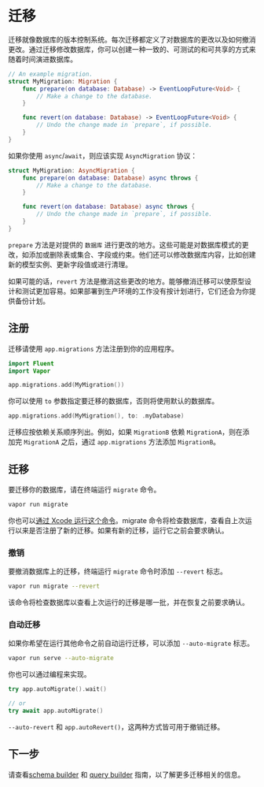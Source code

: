 # 迁移

迁移就像数据库的版本控制系统。每次迁移都定义了对数据库的更改以及如何撤消更改。通过迁移修改数据库，你可以创建一种一致的、可测试的和可共享的方式来随着时间演进数据库。

```swift
// An example migration.
struct MyMigration: Migration {
    func prepare(on database: Database) -> EventLoopFuture<Void> {
        // Make a change to the database.
    }

    func revert(on database: Database) -> EventLoopFuture<Void> {
    	// Undo the change made in `prepare`, if possible.
    }
}
```

如果你使用 `async`/`await`，则应该实现 `AsyncMigration` 协议：

```swift
struct MyMigration: AsyncMigration {
    func prepare(on database: Database) async throws {
        // Make a change to the database.
    }

    func revert(on database: Database) async throws {
    	// Undo the change made in `prepare`, if possible.
    }
}
```

`prepare` 方法是对提供的 `数据库` 进行更改的地方。这些可能是对数据库模式的更改，如添加或删除表或集合、字段或约束。他们还可以修改数据库内容，比如创建新的模型实例、更新字段值或进行清理。

如果可能的话，`revert` 方法是撤消这些更改的地方。能够撤消迁移可以使原型设计和测试更加容易。如果部署到生产环境的工作没有按计划进行，它们还会为你提供备份计划。

## 注册

迁移请使用 `app.migrations` 方法注册到你的应用程序。

```swift
import Fluent
import Vapor

app.migrations.add(MyMigration())
```

你可以使用 `to` 参数指定要迁移的数据库，否则将使用默认的数据库。

```swift
app.migrations.add(MyMigration(), to: .myDatabase)
```

迁移应按依赖关系顺序列出。例如，如果 `MigrationB` 依赖 `MigrationA`，则在添加完 `MigrationA` 之后，通过 `app.migrations` 方法添加 `MigrationB`。

## 迁移
 
要迁移你的数据库，请在终端运行 `migrate` 命令。

```sh
vapor run migrate
```

你也可以[通过 Xcode 运行这个命令](../advanced/commands.zh.md#xcode)。migrate 命令将检查数据库，查看自上次运行以来是否注册了新的迁移。如果有新的迁移，运行它之前会要求确认。

### 撤销

要撤消数据库上的迁移，终端运行 `migrate` 命令时添加 `--revert` 标志。

```sh
vapor run migrate --revert
```

该命令将检查数据库以查看上次运行的迁移是哪一批，并在恢复之前要求确认。

### 自动迁移

如果你希望在运行其他命令之前自动运行迁移，可以添加 `--auto-migrate` 标志。

```sh
vapor run serve --auto-migrate
```

你也可以通过编程来实现。

```swift
try app.autoMigrate().wait()

// or
try await app.autoMigrate()
```

`--auto-revert` 和 `app.autoRevert()`，这两种方式皆可用于撤销迁移。

## 下一步

请查看[schema builder](schema.zh.md) 和 [query builder](query.zh.md) 指南，以了解更多迁移相关的信息。


